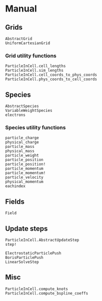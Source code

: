 # Manual

## Grids
```@docs
AbstractGrid
UniformCartesianGrid
```
### Grid utility functions
```@docs
ParticleInCell.cell_lengths
ParticleInCell.sim_lengths
ParticleInCell.cell_coords_to_phys_coords
ParticleInCell.phys_coords_to_cell_coords
```

## Species
```@docs
AbstractSpecies
VariableWeightSpecies
electrons
```

### Species utility functions
```@docs
particle_charge
physical_charge
particle_mass
physical_mass
particle_weight
particle_position
particle_position!
particle_momentum
particle_momentum!
particle_velocity
physical_momentum
eachindex
```

## Fields
```@docs
Field
```

## Update steps
```
ParticleInCell.AbstractUpdateStep
step!
```

```@docs
ElectrostaticParticlePush
BorisParticlePush
LinearSolveStep
```

## Misc
```@docs
ParticleInCell.compute_knots
ParticleInCell.compute_bspline_coeffs
```
